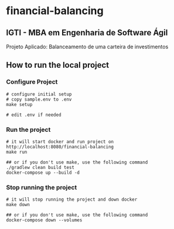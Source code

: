 # financial-balancing

## IGTI - MBA em Engenharia de Software Ágil

Projeto Aplicado: Balanceamento de uma carteira de investimentos

## How to run the local project

### Configure Project

```shell
# configure initial setup
# copy sample.env to .env
make setup

# edit .env if needed
```

### Run the project
```shell
# it will start docker and run project on http://localhost:8080/financial-balancing
make run

## or if you don't use make, use the following command
./gradlew clean build test
docker-compose up --build -d
```

### Stop running the project
```shell
# it will stop running the project and down docker
make down

## or if you don't use make, use the following command
docker-compose down --volumes
```

